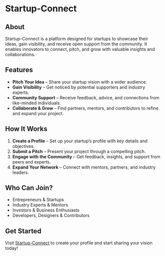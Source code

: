 # Startup-Connect

## About

Startup-Connect is a platform designed for startups to showcase their ideas, gain visibility, and receive open support from the community. It enables innovators to connect, pitch, and grow with valuable insights and collaborations.

## Features

- **Pitch Your Idea** – Share your startup vision with a wider audience.
- **Gain Visibility** – Get noticed by potential supporters and industry experts.
- **Community Support** – Receive feedback, advice, and connections from like-minded individuals.
- **Collaborate & Grow** – Find partners, mentors, and contributors to refine and expand your project.

## How It Works

1. **Create a Profile** – Set up your startup’s profile with key details and objectives.
2. **Submit a Pitch** – Present your project through a compelling pitch.
3. **Engage with the Community** – Get feedback, insights, and support from peers and experts.
4. **Expand Your Network** – Connect with mentors, partners, and industry leaders.

## Who Can Join?

- Entrepreneurs & Startups
- Industry Experts & Mentors
- Investors & Business Enthusiasts
- Developers, Designers & Contributors

## Get Started

Visit [Startup-Connect](#) to create your profile and start sharing your vision today!
